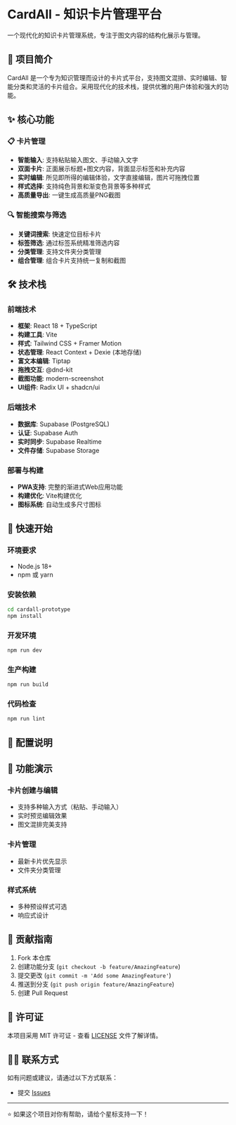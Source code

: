 # CardAll - 知识卡片管理平台

一个现代化的知识卡片管理系统，专注于图文内容的结构化展示与管理。

## 🎯 项目简介

CardAll 是一个专为知识管理而设计的卡片式平台，支持图文混排、实时编辑、智能分类和灵活的卡片组合。采用现代化的技术栈，提供优雅的用户体验和强大的功能。

## ✨ 核心功能

### 📋 卡片管理
- **智能输入**: 支持粘贴输入图文、手动输入文字
- **双面卡片**: 正面展示标题+图文内容，背面显示标签和补充内容
- **实时编辑**: 所见即所得的编辑体验，文字直接编辑，图片可拖拽位置
- **样式选择**: 支持纯色背景和渐变色背景等多种样式
- **高质量导出**: 一键生成高质量PNG截图

### 🔍 智能搜索与筛选
- **关键词搜索**: 快速定位目标卡片
- **标签筛选**: 通过标签系统精准筛选内容
- **分类管理**: 支持文件夹分类管理
- **组合管理**: 组合卡片支持统一复制和截图


## 🛠 技术栈

### 前端技术
- **框架**: React 18 + TypeScript
- **构建工具**: Vite
- **样式**: Tailwind CSS + Framer Motion
- **状态管理**: React Context + Dexie (本地存储)
- **富文本编辑**: Tiptap
- **拖拽交互**: @dnd-kit
- **截图功能**: modern-screenshot
- **UI组件**: Radix UI + shadcn/ui

### 后端技术
- **数据库**: Supabase (PostgreSQL)
- **认证**: Supabase Auth
- **实时同步**: Supabase Realtime
- **文件存储**: Supabase Storage

### 部署与构建
- **PWA支持**: 完整的渐进式Web应用功能
- **构建优化**: Vite构建优化
- **图标系统**: 自动生成多尺寸图标

## 🚀 快速开始

### 环境要求
- Node.js 18+
- npm 或 yarn

### 安装依赖
```bash
cd cardall-prototype
npm install
```

### 开发环境
```bash
npm run dev
```

### 生产构建
```bash
npm run build
```

### 代码检查
```bash
npm run lint
```


## 🔧 配置说明

## 📱 功能演示

### 卡片创建与编辑
- 支持多种输入方式（粘贴、手动输入）
- 实时预览编辑效果
- 图文混排完美支持

### 卡片管理
- 最新卡片优先显示
- 文件夹分类管理

### 样式系统
- 多种预设样式可选
- 响应式设计

## 🤝 贡献指南

1. Fork 本仓库
2. 创建功能分支 (`git checkout -b feature/AmazingFeature`)
3. 提交更改 (`git commit -m 'Add some AmazingFeature'`)
4. 推送到分支 (`git push origin feature/AmazingFeature`)
5. 创建 Pull Request

## 📄 许可证

本项目采用 MIT 许可证 - 查看 [LICENSE](LICENSE) 文件了解详情。

## 🙋‍♂️ 联系方式

如有问题或建议，请通过以下方式联系：
- 提交 [Issues](https://github.com/your-username/cardall-prototype/issues)
---

⭐ 如果这个项目对你有帮助，请给个星标支持一下！